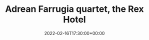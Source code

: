 ---
templateKey: event
id: F0C5E25A-41EF-0E5B-C3EC-EDE96BB801DC
date: 2022-02-16T17:30:00+00:00
eventTime: '5:30pm'
title: Adrean Farrugia quartet, the Rex Hotel
artist: Adrean Farrugia quartet
city: Toronto
venue: the Rex Hotel
group: Tim Shia
---